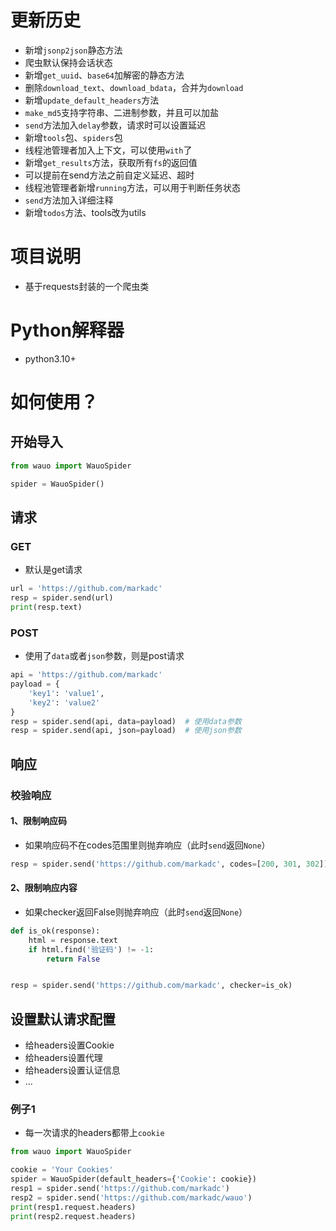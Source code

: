 # 更新历史

- 新增`jsonp2json`静态方法
- 爬虫默认保持会话状态
- 新增`get_uuid`、`base64`加解密的静态方法
- 删除`download_text`、`download_bdata`，合并为`download`
- 新增`update_default_headers`方法
- `make_md5`支持字符串、二进制参数，并且可以加盐
- `send`方法加入`delay`参数，请求时可以设置延迟
- 新增`tools`包、`spiders`包
- 线程池管理者加入上下文，可以使用`with`了
- 新增`get_results`方法，获取所有`fs`的返回值
- 可以提前在send方法之前自定义延迟、超时
- 线程池管理者新增`running`方法，可以用于判断任务状态
- `send`方法加入详细注释
- 新增`todos`方法、tools改为utils

# 项目说明

- 基于requests封装的一个爬虫类

# Python解释器

- python3.10+

# 如何使用？

## 开始导入

```python
from wauo import WauoSpider

spider = WauoSpider()
```

## 请求

### GET

- 默认是get请求

```python
url = 'https://github.com/markadc'
resp = spider.send(url)
print(resp.text)
```

### POST

- 使用了`data`或者`json`参数，则是post请求

```python
api = 'https://github.com/markadc'
payload = {
    'key1': 'value1',
    'key2': 'value2'
}
resp = spider.send(api, data=payload)  # 使用data参数
resp = spider.send(api, json=payload)  # 使用json参数
```

## 响应

### 校验响应

#### 1、限制响应码

- 如果响应码不在codes范围里则抛弃响应（此时`send`返回`None`）

```python
resp = spider.send('https://github.com/markadc', codes=[200, 301, 302])
```

#### 2、限制响应内容

- 如果checker返回False则抛弃响应（此时`send`返回`None`）

```python
def is_ok(response):
    html = response.text
    if html.find('验证码') != -1:
        return False


resp = spider.send('https://github.com/markadc', checker=is_ok)
```

## 设置默认请求配置

- 给headers设置Cookie
- 给headers设置代理
- 给headers设置认证信息
- ...

### 例子1

- 每一次请求的headers都带上`cookie`

```python
from wauo import WauoSpider

cookie = 'Your Cookies'
spider = WauoSpider(default_headers={'Cookie': cookie})
resp1 = spider.send('https://github.com/markadc')
resp2 = spider.send('https://github.com/markadc/wauo')
print(resp1.request.headers)
print(resp2.request.headers)
```
